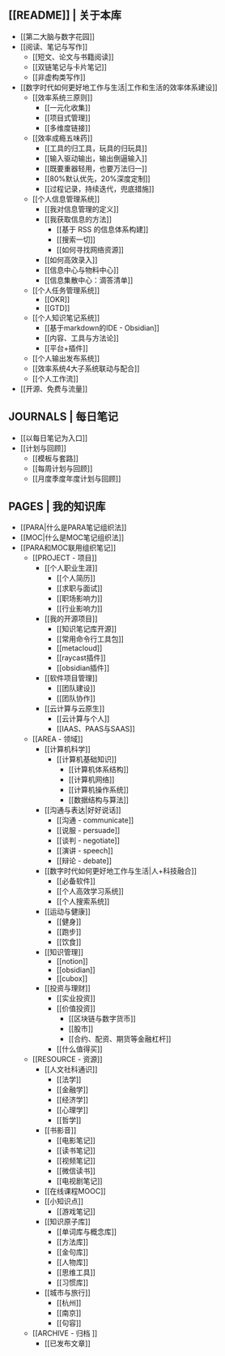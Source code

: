 ## [[README]] | 关于本库

- [[第二大脑与数字花园]]
- [[阅读、笔记与写作]]
	- [[短文、论文与书籍阅读]]
	- [[双链笔记与卡片笔记]]
	- [[非虚构类写作]]
- [[数字时代如何更好地工作与生活|工作和生活的效率体系建设]]
	- [[效率系统三原则]]
		- [[一元化收集]]
		- [[项目式管理]]
		- [[多维度链接]]
	- [[效率成瘾五味药]]
		- [[工具的归工具，玩具的归玩具]]
		- [[输入驱动输出，输出倒逼输入]]
		- [[既要重器轻用，也要万法归一]]
		- [[80%默认优先，20%深度定制]]
		- [[过程记录，持续迭代，兜底措施]]
	- [[个人信息管理系统]]
		- [[我对信息管理的定义]]
		- [[我获取信息的方法]]
			- [[基于 RSS 的信息体系构建]]
			- [[搜索一切]]
			- [[如何寻找网络资源]]
		- [[如何高效录入]]
		- [[信息中心与物料中心]]
		- [[信息集散中心：滴答清单]]
	- [[个人任务管理系统]]
		- [[OKR]]
		- [[GTD]]
	- [[个人知识笔记系统]]
		- [[基于markdown的IDE - Obsidian]]
		- [[内容、工具与方法论]]
		- [[平台+插件]]
	- [[个人输出发布系统]]
	- [[效率系统4大子系统联动与配合]]
	- [[个人工作流]]
- [[开源、免费与流量]]

## JOURNALS | 每日笔记

- [[以每日笔记为入口]]
- [[计划与回顾]]
	- [[模板与套路]]
	- [[每周计划与回顾]]
	- [[月度季度年度计划与回顾]]

## PAGES | 我的知识库

- [[PARA|什么是PARA笔记组织法]]
- [[MOC|什么是MOC笔记组织法]]
- [[PARA和MOC联用组织笔记]]
	- [[PROJECT - 项目]]
		- [[个人职业生涯]]
			- [[个人简历]]
			- [[求职与面试]]
			- [[职场影响力]]
			- [[行业影响力]]
		- [[我的开源项目]]
			- [[知识笔记库开源]]
			- [[常用命令行工具包]]
			- [[metacloud]]
			- [[raycast插件]]
			- [[obsidian插件]]
		- [[软件项目管理]]
			- [[团队建设]]
			- [[团队协作]]
		- [[云计算与云原生]]
			- [[云计算与个人]]
			- [[IAAS、PAAS与SAAS]]
	- [[AREA - 领域]]
		- [[计算机科学]]
			- [[计算机基础知识]]
				- [[计算机体系结构]]
				- [[计算机网络]]
				- [[计算机操作系统]]
				- [[数据结构与算法]]
		- [[沟通与表达|好好说话]]
			- [[沟通 - communicate]]
			- [[说服 - persuade]]
			- [[谈判 - negotiate]]
			- [[演讲 - speech]]
			- [[辩论 - debate]]
		- [[数字时代如何更好地工作与生活|人+科技融合]]
			- [[必备软件]]
			- [[个人高效学习系统]]
			- [[个人搜索系统]]
		- [[运动与健康]]
			- [[健身]]
			- [[跑步]]
			- [[饮食]]
		- [[知识管理]]
			- [[notion]]
			- [[obsidian]]
			- [[cubox]]
		- [[投资与理财]]
			- [[实业投资]]
			- [[价值投资]]
				- [[区块链与数字货币]]
				- [[股市]]
				- [[合约、配资、期货等金融杠杆]]
			- [[什么值得买]]
	- [[RESOURCE - 资源]]
		- [[人文社科通识]]
			- [[法学]]
			- [[金融学]]
			- [[经济学]]
			- [[心理学]]
			- [[哲学]]
		- [[书影音]]
			- [[电影笔记]]
			- [[读书笔记]]
			- [[视频笔记]]
			- [[微信读书]]
			- [[电视剧笔记]]
		- [[在线课程MOOC]]
		- [[小知识点]]
			- [[游戏笔记]]
		- [[知识原子库]]
			- [[单词库与概念库]]
			- [[方法库]]
			- [[金句库]]
			- [[人物库]]
			- [[思维工具]]
			- [[习惯库]]
		- [[城市与旅行]]
			- [[杭州]]
			- [[南京]]
			- [[句容]]
	- [[ARCHIVE - 归档 ]]
		- [[已发布文章]]
